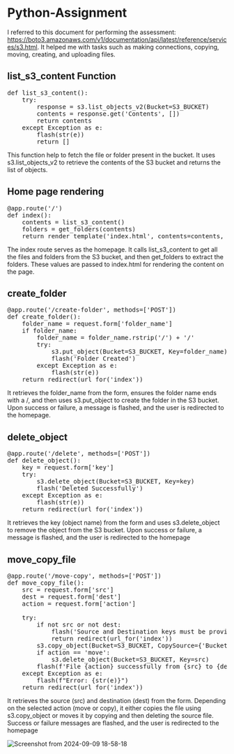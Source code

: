 # Python-Assignment

I referred to this document for performing the assessment: https://boto3.amazonaws.com/v1/documentation/api/latest/reference/services/s3.html. It helped me with tasks such as making connections, copying, moving, creating, and uploading files.

<h2>list_s3_content Function </h2>
<pre>
def list_s3_content():
    try:
        response = s3.list_objects_v2(Bucket=S3_BUCKET)
        contents = response.get('Contents', [])
        return contents
    except Exception as e:
        flash(str(e))
        return []
</pre>
This function help to fetch the file or folder present in the bucket. It uses s3.list_objects_v2 to retrieve the contents of the S3 bucket and returns the list of objects.

<h2> Home page rendering</h2>
<pre>
@app.route('/')
def index():
    contents = list_s3_content()
    folders = get_folders(contents)
    return render_template('index.html', contents=contents, folders=folders)
</pre>
The index route serves as the homepage. It calls list_s3_content to get all the files and folders from the S3 bucket, and then get_folders to extract the folders. These values are passed to index.html for rendering the content on the page.

<h2>create_folder</h2>

<pre>
@app.route('/create-folder', methods=['POST'])
def create_folder():
    folder_name = request.form['folder_name']
    if folder_name:
        folder_name = folder_name.rstrip('/') + '/'
        try:
            s3.put_object(Bucket=S3_BUCKET, Key=folder_name)
            flash('Folder Created')
        except Exception as e:
            flash(str(e))
    return redirect(url_for('index'))
</pre>
It retrieves the folder_name from the form, ensures the folder name ends with a /, and then uses s3.put_object to create the folder in the S3 bucket.
Upon success or failure, a message is flashed, and the user is redirected to the homepage.

<h2> delete_object </h2>
<pre>
@app.route('/delete', methods=['POST'])
def delete_object():
    key = request.form['key']
    try:
        s3.delete_object(Bucket=S3_BUCKET, Key=key)
        flash('Deleted Successfully')
    except Exception as e:
        flash(str(e))
    return redirect(url_for('index'))
</pre>
It retrieves the key (object name) from the form and uses s3.delete_object to remove the object from the S3 bucket. Upon success or failure, a message is flashed, and the user is redirected to the homepage

<h2>move_copy_file</h2>

<pre>
@app.route('/move-copy', methods=['POST'])
def move_copy_file():
    src = request.form['src']
    dest = request.form['dest']
    action = request.form['action']

    try:
        if not src or not dest:
            flash('Source and Destination keys must be provided')
            return redirect(url_for('index'))
        s3.copy_object(Bucket=S3_BUCKET, CopySource={'Bucket': S3_BUCKET, 'Key': src}, Key=dest)
        if action == 'move':
            s3.delete_object(Bucket=S3_BUCKET, Key=src)
        flash(f'File {action} successfully from {src} to {dest}')
    except Exception as e:
        flash(f"Error: {str(e)}")
    return redirect(url_for('index'))
</pre>
It retrieves the source (src) and destination (dest) from the form. Depending on the selected action (move or copy), it either copies the file using s3.copy_object or moves it by copying and then deleting the source file.
Success or failure messages are flashed, and the user is redirected to the homepage

![Screenshot from 2024-09-09 18-58-18](https://github.com/user-attachments/assets/251f062c-41d6-4c6f-96c0-f3358c8866f0)


